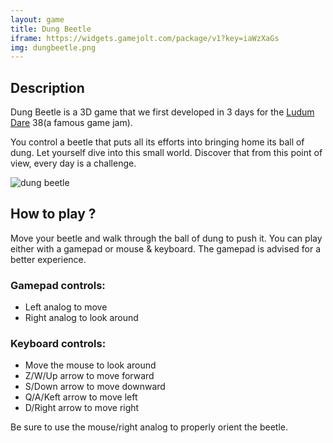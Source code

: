 ```yaml
---
layout: game
title: Dung Beetle
iframe: https://widgets.gamejolt.com/package/v1?key=iaWzXaGs
img: dungbeetle.png
---
```


## Description

Dung Beetle is a 3D game that we first developed in 3 days for the [Ludum Dare](http://ldjam.com/) 38(a famous game jam). 

You control a beetle that puts all its efforts into bringing home its ball of dung.
Let yourself dive into this small world. Discover that from this point of view, every day is a challenge.

![dung beetle](/img/dungbeetle/img1 "Dung Beetle")

## How to play ?

Move your beetle and walk through the ball of dung to push it.
You can play either with a gamepad or mouse & keyboard. The gamepad is advised for a better experience.

### Gamepad controls:
- Left analog to move
- Right analog to look around

### Keyboard controls:
- Move the mouse to look around
- Z/W/Up arrow to move forward
- S/Down arrow to move downward
- Q/A/Keft arrow to move left
- D/Right arrow to move right

Be sure to use the mouse/right analog to properly orient the beetle.